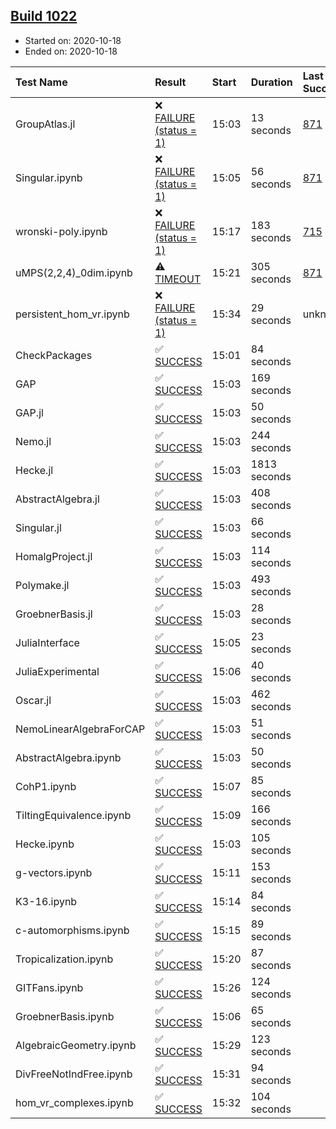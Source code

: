 ## [Build 1022](https://oscarci.mathematik.uni-kl.de/job/oscar-stable/1022/)

* Started on: 2020-10-18
* Ended on: 2020-10-18

| Test Name    | Result | Start | Duration | Last Success | First Failure |
|:-------------|:-------|:------|:---------|:-------------|:--------------|
| GroupAtlas.jl | ❌ [FAILURE (status = 1)](https://oscarci.mathematik.uni-kl.de/job/oscar-stable/1022/artifact/logs/build-1022/GroupAtlas.jl.log) | 15:03 | 13 seconds | [871](https://oscarci.mathematik.uni-kl.de/job/oscar-stable/871/) | [872](https://oscarci.mathematik.uni-kl.de/job/oscar-stable/872/) |
| Singular.ipynb | ❌ [FAILURE (status = 1)](https://oscarci.mathematik.uni-kl.de/job/oscar-stable/1022/artifact/logs/build-1022/Singular.ipynb.log) | 15:05 | 56 seconds | [871](https://oscarci.mathematik.uni-kl.de/job/oscar-stable/871/) | [872](https://oscarci.mathematik.uni-kl.de/job/oscar-stable/872/) |
| wronski-poly.ipynb | ❌ [FAILURE (status = 1)](https://oscarci.mathematik.uni-kl.de/job/oscar-stable/1022/artifact/logs/build-1022/wronski-poly.ipynb.log) | 15:17 | 183 seconds | [715](https://oscarci.mathematik.uni-kl.de/job/oscar-stable/715/) | [716](https://oscarci.mathematik.uni-kl.de/job/oscar-stable/716/) |
| uMPS(2,2,4)_0dim.ipynb | ⚠ [TIMEOUT](https://oscarci.mathematik.uni-kl.de/job/oscar-stable/1022/artifact/logs/build-1022/uMPS-2-2-4-_0dim.ipynb.log) | 15:21 | 305 seconds | [871](https://oscarci.mathematik.uni-kl.de/job/oscar-stable/871/) | [872](https://oscarci.mathematik.uni-kl.de/job/oscar-stable/872/) |
| persistent_hom_vr.ipynb | ❌ [FAILURE (status = 1)](https://oscarci.mathematik.uni-kl.de/job/oscar-stable/1022/artifact/logs/build-1022/persistent_hom_vr.ipynb.log) | 15:34 | 29 seconds | unknown | unknown |
| CheckPackages | ✅ [SUCCESS](https://oscarci.mathematik.uni-kl.de/job/oscar-stable/1022/artifact/logs/build-1022/CheckPackages.log) | 15:01 | 84 seconds |  |  |
| GAP | ✅ [SUCCESS](https://oscarci.mathematik.uni-kl.de/job/oscar-stable/1022/artifact/logs/build-1022/GAP.log) | 15:03 | 169 seconds |  |  |
| GAP.jl | ✅ [SUCCESS](https://oscarci.mathematik.uni-kl.de/job/oscar-stable/1022/artifact/logs/build-1022/GAP.jl.log) | 15:03 | 50 seconds |  |  |
| Nemo.jl | ✅ [SUCCESS](https://oscarci.mathematik.uni-kl.de/job/oscar-stable/1022/artifact/logs/build-1022/Nemo.jl.log) | 15:03 | 244 seconds |  |  |
| Hecke.jl | ✅ [SUCCESS](https://oscarci.mathematik.uni-kl.de/job/oscar-stable/1022/artifact/logs/build-1022/Hecke.jl.log) | 15:03 | 1813 seconds |  |  |
| AbstractAlgebra.jl | ✅ [SUCCESS](https://oscarci.mathematik.uni-kl.de/job/oscar-stable/1022/artifact/logs/build-1022/AbstractAlgebra.jl.log) | 15:03 | 408 seconds |  |  |
| Singular.jl | ✅ [SUCCESS](https://oscarci.mathematik.uni-kl.de/job/oscar-stable/1022/artifact/logs/build-1022/Singular.jl.log) | 15:03 | 66 seconds |  |  |
| HomalgProject.jl | ✅ [SUCCESS](https://oscarci.mathematik.uni-kl.de/job/oscar-stable/1022/artifact/logs/build-1022/HomalgProject.jl.log) | 15:03 | 114 seconds |  |  |
| Polymake.jl | ✅ [SUCCESS](https://oscarci.mathematik.uni-kl.de/job/oscar-stable/1022/artifact/logs/build-1022/Polymake.jl.log) | 15:03 | 493 seconds |  |  |
| GroebnerBasis.jl | ✅ [SUCCESS](https://oscarci.mathematik.uni-kl.de/job/oscar-stable/1022/artifact/logs/build-1022/GroebnerBasis.jl.log) | 15:03 | 28 seconds |  |  |
| JuliaInterface | ✅ [SUCCESS](https://oscarci.mathematik.uni-kl.de/job/oscar-stable/1022/artifact/logs/build-1022/JuliaInterface.log) | 15:05 | 23 seconds |  |  |
| JuliaExperimental | ✅ [SUCCESS](https://oscarci.mathematik.uni-kl.de/job/oscar-stable/1022/artifact/logs/build-1022/JuliaExperimental.log) | 15:06 | 40 seconds |  |  |
| Oscar.jl | ✅ [SUCCESS](https://oscarci.mathematik.uni-kl.de/job/oscar-stable/1022/artifact/logs/build-1022/Oscar.jl.log) | 15:03 | 462 seconds |  |  |
| NemoLinearAlgebraForCAP | ✅ [SUCCESS](https://oscarci.mathematik.uni-kl.de/job/oscar-stable/1022/artifact/logs/build-1022/NemoLinearAlgebraForCAP.log) | 15:03 | 51 seconds |  |  |
| AbstractAlgebra.ipynb | ✅ [SUCCESS](https://oscarci.mathematik.uni-kl.de/job/oscar-stable/1022/artifact/logs/build-1022/AbstractAlgebra.ipynb.log) | 15:03 | 50 seconds |  |  |
| CohP1.ipynb | ✅ [SUCCESS](https://oscarci.mathematik.uni-kl.de/job/oscar-stable/1022/artifact/logs/build-1022/CohP1.ipynb.log) | 15:07 | 85 seconds |  |  |
| TiltingEquivalence.ipynb | ✅ [SUCCESS](https://oscarci.mathematik.uni-kl.de/job/oscar-stable/1022/artifact/logs/build-1022/TiltingEquivalence.ipynb.log) | 15:09 | 166 seconds |  |  |
| Hecke.ipynb | ✅ [SUCCESS](https://oscarci.mathematik.uni-kl.de/job/oscar-stable/1022/artifact/logs/build-1022/Hecke.ipynb.log) | 15:03 | 105 seconds |  |  |
| g-vectors.ipynb | ✅ [SUCCESS](https://oscarci.mathematik.uni-kl.de/job/oscar-stable/1022/artifact/logs/build-1022/g-vectors.ipynb.log) | 15:11 | 153 seconds |  |  |
| K3-16.ipynb | ✅ [SUCCESS](https://oscarci.mathematik.uni-kl.de/job/oscar-stable/1022/artifact/logs/build-1022/K3-16.ipynb.log) | 15:14 | 84 seconds |  |  |
| c-automorphisms.ipynb | ✅ [SUCCESS](https://oscarci.mathematik.uni-kl.de/job/oscar-stable/1022/artifact/logs/build-1022/c-automorphisms.ipynb.log) | 15:15 | 89 seconds |  |  |
| Tropicalization.ipynb | ✅ [SUCCESS](https://oscarci.mathematik.uni-kl.de/job/oscar-stable/1022/artifact/logs/build-1022/Tropicalization.ipynb.log) | 15:20 | 87 seconds |  |  |
| GITFans.ipynb | ✅ [SUCCESS](https://oscarci.mathematik.uni-kl.de/job/oscar-stable/1022/artifact/logs/build-1022/GITFans.ipynb.log) | 15:26 | 124 seconds |  |  |
| GroebnerBasis.ipynb | ✅ [SUCCESS](https://oscarci.mathematik.uni-kl.de/job/oscar-stable/1022/artifact/logs/build-1022/GroebnerBasis.ipynb.log) | 15:06 | 65 seconds |  |  |
| AlgebraicGeometry.ipynb | ✅ [SUCCESS](https://oscarci.mathematik.uni-kl.de/job/oscar-stable/1022/artifact/logs/build-1022/AlgebraicGeometry.ipynb.log) | 15:29 | 123 seconds |  |  |
| DivFreeNotIndFree.ipynb | ✅ [SUCCESS](https://oscarci.mathematik.uni-kl.de/job/oscar-stable/1022/artifact/logs/build-1022/DivFreeNotIndFree.ipynb.log) | 15:31 | 94 seconds |  |  |
| hom_vr_complexes.ipynb | ✅ [SUCCESS](https://oscarci.mathematik.uni-kl.de/job/oscar-stable/1022/artifact/logs/build-1022/hom_vr_complexes.ipynb.log) | 15:32 | 104 seconds |  |  |
